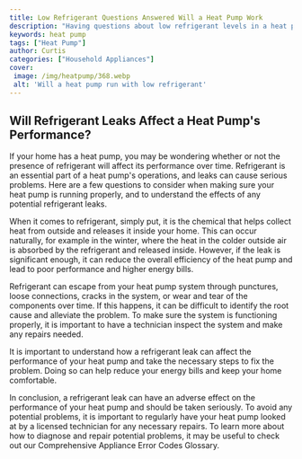 ```yaml
---
title: Low Refrigerant Questions Answered Will a Heat Pump Work
description: "Having questions about low refrigerant levels in a heat pump Read this blog post to discover answers and learn how to tell if a heat pump is functioning correctly"
keywords: heat pump
tags: ["Heat Pump"]
author: Curtis
categories: ["Household Appliances"]
cover: 
 image: /img/heatpump/368.webp
 alt: 'Will a heat pump run with low refrigerant'
---
```

## Will Refrigerant Leaks Affect a Heat Pump's Performance?

If your home has a heat pump, you may be wondering whether or not the presence of refrigerant will affect its performance over time. Refrigerant is an essential part of a heat pump's operations, and leaks can cause serious problems. Here are a few questions to consider when making sure your heat pump is running properly, and to understand the effects of any potential refrigerant leaks.

When it comes to refrigerant, simply put, it is the chemical that helps collect heat from outside and releases it inside your home. This can occur naturally, for example in the winter, where the heat in the colder outside air is absorbed by the refrigerant and released inside. However, if the leak is significant enough, it can reduce the overall efficiency of the heat pump and lead to poor performance and higher energy bills.

Refrigerant can escape from your heat pump system through punctures, loose connections, cracks in the system, or wear and tear of the components over time. If this happens, it can be difficult to identify the root cause and alleviate the problem. To make sure the system is functioning properly, it is important to have a technician inspect the system and make any repairs needed.

It is important to understand how a refrigerant leak can affect the performance of your heat pump and take the necessary steps to fix the problem. Doing so can help reduce your energy bills and keep your home comfortable.

In conclusion, a refrigerant leak can have an adverse effect on the performance of your heat pump and should be taken seriously. To avoid any potential problems, it is important to regularly have your heat pump looked at by a licensed technician for any necessary repairs. To learn more about how to diagnose and repair potential problems, it may be useful to check out our Comprehensive Appliance Error Codes Glossary.
